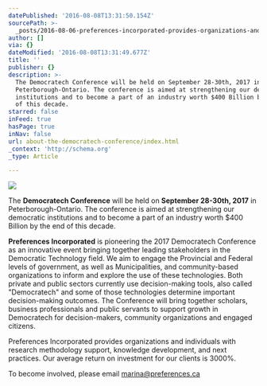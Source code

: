 ```yaml
---
datePublished: '2016-08-08T13:31:50.154Z'
sourcePath: >-
  _posts/2016-08-06-preferences-incorporated-provides-organizations-and-individu.md
author: []
via: {}
dateModified: '2016-08-08T13:31:49.677Z'
title: ''
publisher: {}
description: >-
  The Democratech Conference will be held on September 28-30th, 2017 in
  Peterborough-Ontario. The conference is aimed at strengthening our democratic
  institutions and to become a part of an industry worth $400 Billion by the end
  of this decade.
starred: false
inFeed: true
hasPage: true
inNav: false
url: about-the-democratech-conference/index.html
_context: 'http://schema.org'
_type: Article

---
```

![](https://the-grid-user-content.s3-us-west-2.amazonaws.com/a4fd8746-9362-4418-9273-0b263487661d.png)

The **Democratech Conference** will be held on **September 28-30th, 2017** in Peterborough-Ontario. The conference is aimed at strengthening our democratic institutions and to become a part of an industry worth $400 Billion by the end of this decade.

**Preferences Incorporated** is pioneering the 2017 Democratech Conference as an innovative event bringing together leading stakeholders in the Democratic Technology field. We aim to engage the Provincial and Federal levels of government, as well as Municipalities, and community-based organizations to inform and explore the use of these technologies. Both private and public sectors currently use decision-making tools, also called "Democratech" and some of those technologies determine important decision-making outcomes. The Conference will bring together scholars, business professionals and public servants to support growth in Democratech for decision-makers, community organizations and engaged citizens.

Preferences Incorporated provides organizations and individuals with research methodology support, knowledge development, and next practices. Our average return on investment for our clients is 3000%.

To become involved, please email marina@preferences.ca